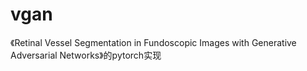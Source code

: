 # vgan
《Retinal Vessel Segmentation in Fundoscopic Images with Generative Adversarial Networks》的pytorch实现
